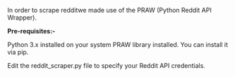 In order to scrape redditwe made use of the PRAW (Python Reddit API Wrapper).

**Pre-requisites:-**

Python 3.x installed on your system
PRAW library installed. You can install it via pip.

Edit the reddit_scraper.py file to specify your Reddit API credentials.
